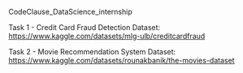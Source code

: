 CodeClause_DataScience_internship

Task 1 -
Credit Card Fraud Detection
Dataset: https://www.kaggle.com/datasets/mlg-ulb/creditcardfraud

Task 2 - 
Movie Recommendation System
Dataset: https://www.kaggle.com/datasets/rounakbanik/the-movies-dataset
